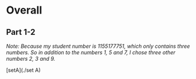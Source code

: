 # Overall

## Part 1-2

*Note: Because my student number is 1155177751, which only contains three numbers. So in addition to the numbers 1, 5 and 7, I chose three other numbers 2, 3 and 9.*

[setA](./set A)

